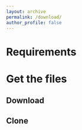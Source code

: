 ```yaml
---
layout: archive
permalink: /download/
author_profile: false
---
```


# Requirements

# Get the files

## Download

## Clone
